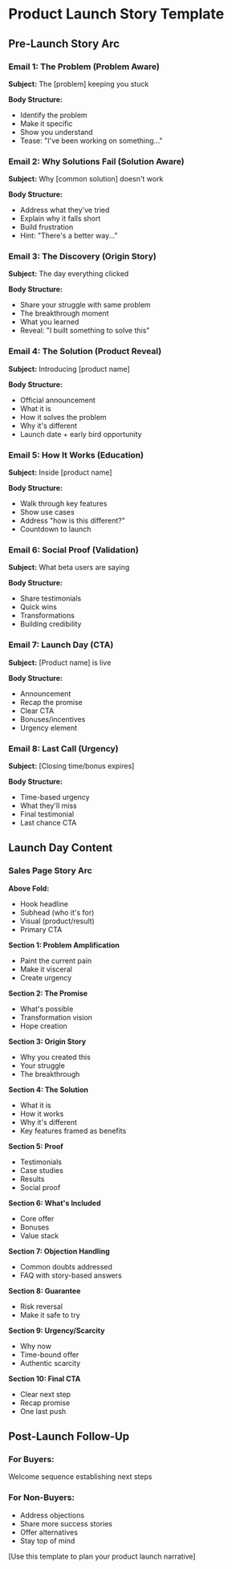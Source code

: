 # Product Launch Story Template

## Pre-Launch Story Arc

### Email 1: The Problem (Problem Aware)
**Subject:** The [problem] keeping you stuck

**Body Structure:**
- Identify the problem
- Make it specific
- Show you understand
- Tease: "I've been working on something..."

### Email 2: Why Solutions Fail (Solution Aware)
**Subject:** Why [common solution] doesn't work

**Body Structure:**
- Address what they've tried
- Explain why it falls short
- Build frustration
- Hint: "There's a better way..."

### Email 3: The Discovery (Origin Story)
**Subject:** The day everything clicked

**Body Structure:**
- Share your struggle with same problem
- The breakthrough moment
- What you learned
- Reveal: "I built something to solve this"

### Email 4: The Solution (Product Reveal)
**Subject:** Introducing [product name]

**Body Structure:**
- Official announcement
- What it is
- How it solves the problem
- Why it's different
- Launch date + early bird opportunity

### Email 5: How It Works (Education)
**Subject:** Inside [product name]

**Body Structure:**
- Walk through key features
- Show use cases
- Address "how is this different?"
- Countdown to launch

### Email 6: Social Proof (Validation)
**Subject:** What beta users are saying

**Body Structure:**
- Share testimonials
- Quick wins
- Transformations
- Building credibility

### Email 7: Launch Day (CTA)
**Subject:** [Product name] is live

**Body Structure:**
- Announcement
- Recap the promise
- Clear CTA
- Bonuses/incentives
- Urgency element

### Email 8: Last Call (Urgency)
**Subject:** [Closing time/bonus expires]

**Body Structure:**
- Time-based urgency
- What they'll miss
- Final testimonial
- Last chance CTA

## Launch Day Content

### Sales Page Story Arc

**Above Fold:**
- Hook headline
- Subhead (who it's for)
- Visual (product/result)
- Primary CTA

**Section 1: Problem Amplification**
- Paint the current pain
- Make it visceral
- Create urgency

**Section 2: The Promise**
- What's possible
- Transformation vision
- Hope creation

**Section 3: Origin Story**
- Why you created this
- Your struggle
- The breakthrough

**Section 4: The Solution**
- What it is
- How it works
- Why it's different
- Key features framed as benefits

**Section 5: Proof**
- Testimonials
- Case studies
- Results
- Social proof

**Section 6: What's Included**
- Core offer
- Bonuses
- Value stack

**Section 7: Objection Handling**
- Common doubts addressed
- FAQ with story-based answers

**Section 8: Guarantee**
- Risk reversal
- Make it safe to try

**Section 9: Urgency/Scarcity**
- Why now
- Time-bound offer
- Authentic scarcity

**Section 10: Final CTA**
- Clear next step
- Recap promise
- One last push

## Post-Launch Follow-Up

### For Buyers:
Welcome sequence establishing next steps

### For Non-Buyers:
- Address objections
- Share more success stories
- Offer alternatives
- Stay top of mind

[Use this template to plan your product launch narrative]
